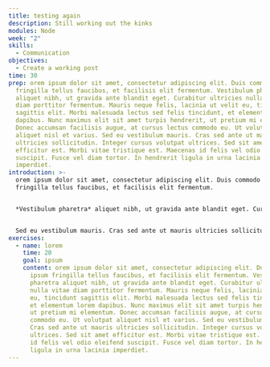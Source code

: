 ```yaml
---
title: testing again
description: Still working out the kinks
modules: Node
week: "2"
skills:
  - Communication
objectives:
  - Create a working post
time: 30
prep: orem ipsum dolor sit amet, consectetur adipiscing elit. Duis commodo ipsum
  fringilla tellus faucibus, et facilisis elit fermentum. Vestibulum pharetra
  aliquet nibh, ut gravida ante blandit eget. Curabitur ultricies nulla vitae
  diam porttitor fermentum. Mauris neque felis, lacinia ut velit eu, tincidunt
  sagittis elit. Morbi malesuada lectus sed felis tincidunt, et elementum lorem
  dapibus. Nunc maximus elit sit amet turpis hendrerit, ut pretium mi elementum.
  Donec accumsan facilisis augue, at cursus lectus commodo eu. Ut volutpat
  aliquet nisl et varius. Sed eu vestibulum mauris. Cras sed ante ut mauris
  ultricies sollicitudin. Integer cursus volutpat ultrices. Sed sit amet
  efficitur est. Morbi vitae tristique est. Maecenas id felis vel odio eleifend
  suscipit. Fusce vel diam tortor. In hendrerit ligula in urna lacinia
  imperdiet.
introduction: >-
  orem ipsum dolor sit amet, consectetur adipiscing elit. Duis commodo ipsum
  fringilla tellus faucibus, et facilisis elit fermentum. 


  *Vestibulum pharetra* aliquet nibh, ut gravida ante blandit eget. Curabitur ultricies nulla vitae diam porttitor fermentum. Mauris neque felis, lacinia ut velit eu, tincidunt sagittis elit. Morbi malesuada lectus sed felis tincidunt, et elementum lorem dapibus. Nunc maximus elit sit amet turpis hendrerit, ut pretium mi elementum. Donec accumsan facilisis augue, at cursus lectus commodo eu. Ut volutpat aliquet nisl et varius. 


  Sed eu vestibulum mauris. Cras sed ante ut mauris ultricies sollicitudin. Integer cursus volutpat ultrices. Sed sit amet efficitur est. Morbi vitae tristique est. **Maecenas id felis vel odio eleifend** suscipit. Fusce vel diam tortor. In hendrerit ligula in urna lacinia imperdiet.
exercises:
  - name: lorem
    time: 20
    goal: ipsum
    content: orem ipsum dolor sit amet, consectetur adipiscing elit. Duis commodo
      ipsum fringilla tellus faucibus, et facilisis elit fermentum. Vestibulum
      pharetra aliquet nibh, ut gravida ante blandit eget. Curabitur ultricies
      nulla vitae diam porttitor fermentum. Mauris neque felis, lacinia ut velit
      eu, tincidunt sagittis elit. Morbi malesuada lectus sed felis tincidunt,
      et elementum lorem dapibus. Nunc maximus elit sit amet turpis hendrerit,
      ut pretium mi elementum. Donec accumsan facilisis augue, at cursus lectus
      commodo eu. Ut volutpat aliquet nisl et varius. Sed eu vestibulum mauris.
      Cras sed ante ut mauris ultricies sollicitudin. Integer cursus volutpat
      ultrices. Sed sit amet efficitur est. Morbi vitae tristique est. Maecenas
      id felis vel odio eleifend suscipit. Fusce vel diam tortor. In hendrerit
      ligula in urna lacinia imperdiet.
---
```

